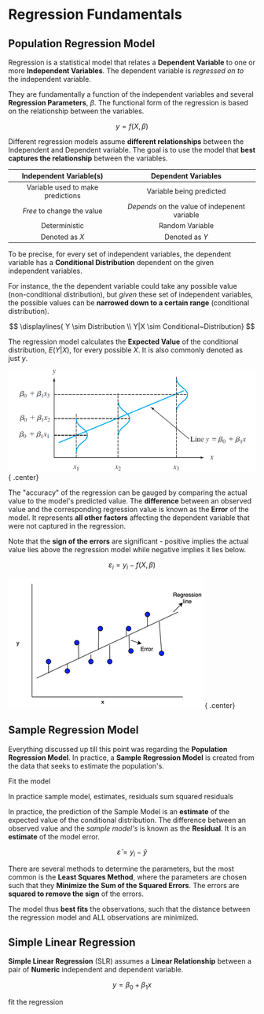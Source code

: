 # **Regression Fundamentals**

## **Population Regression Model**

Regression is a statistical model that relates a **Dependent Variable** to one or more **Independent Variables**. The dependent variable is *regressed on to* the independent variable.

They are fundamentally a function of the independent variables and several **Regression Parameters**, $\beta$. The functional form of the regression is based on the relationship between the variables.

$$
y = f(X, \beta)
$$

Different regression models assume **different relationships** between the Independent and Dependent variable. The goal is to use the model that **best captures the relationship** between the variables.

<center>

| Independent Variable(s) | Dependent Variables |
| :-: | :-: |
| Variable used to make predictions | Variable being predicted |
| *Free* to change the value | *Depends* on the value of indepenent variable |
| Deterministic | Random Variable |
| Denoted as $X$ | Denoted as $Y$ |

</center>

To be precise, for every set of independent variables, the dependent variable has a **Conditional Distribution** dependent on the given independent variables.

For instance, the the dependent variable could take any possible value (non-conditional distribution), but *given* these set of independent variables, the possible values can be **narrowed down to a certain range** (conditional distribution).

$$
\displaylines{
Y \sim Distribution \\
Y|X \sim Conditional~Distribution}
$$

The regression model calculates the **Expected Value** of the conditional distribution, $E(Y|X)$, for every possible $X$. It is also commonly denoted as just $y$.

<!-- Obtained from Colorado Uni -->
![Dependent Expectation](Assets/2.%20Regression%20Introduction.md/Regression%20Expectation.png){ .center}

The "accuracy" of the regression can be gauged by comparing the actual value to the model's predicted value. The **difference** between an observed value and the corresponding regression value is known as the **Error** of the model. It represents **all other factors** affecting the dependent variable that were not captured in the regression.

Note that the **sign of the errors** are significant - positive implies the actual value lies above the regression model while negative implies it lies below.

$$
\varepsilon_i = y_i - f(X, \beta)
$$

<!-- Obtained from Cloudera -->
![Regression Errors](Assets/2.%20Regression%20Introduction.md/Regression%20Errors.png){ .center}

## **Sample Regression Model**

Everything discussed up till this point was regarding the **Population Regression Model**. In practice, a **Sample Regression Model** is created from the data that seeks to estimate the population's.

Fit the model

In practice sample model, estimates, residuals sum squared residuals

In practice, the prediction of the Sample Model is an **estimate** of the expected value of the conditional distribution. The difference between an observed value and the *sample model's* is known as the **Residual**. It is an **estimate** of the model error.

$$
\hat{\varepsilon} = y_i - \hat{y}
$$

There are several methods to determine the parameters, but the most common is the **Least Squares Method**, where the parameters are chosen such that they **Minimize the Sum of the Squared Errors**. The errors are **squared to remove the sign** of the errors.

The model thus **best fits** the observations, such that the distance between the regression model and ALL observations are minimized.


## **Simple Linear Regression**

**Simple Linear Regression** (SLR) assumes a **Linear Relationship** between a pair of **Numeric** independent and dependent variable.

$$
y = \beta_0 + \beta_1 x
$$

fit the regression
